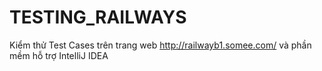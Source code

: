 # TESTING_RAILWAYS
Kiểm thử Test Cases trên trang web http://railwayb1.somee.com/ và phần mềm hỗ trợ IntelliJ IDEA

